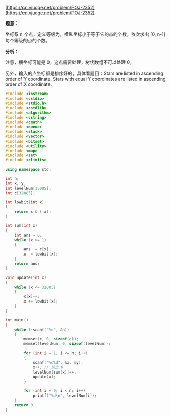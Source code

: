 [https://cn.vjudge.net/problem/POJ-2352](https://cn.vjudge.net/problem/POJ-2352)

**题意：**

坐标系 n 个点，定义等级为，横纵坐标小于等于它的点的个数，依次求出 [0, n-1]每个等级的点的个数。

**分析：**

注意，横坐标可能是 0，这点需要处理，树状数组不可以处理 0。

另外，输入的点坐标都是排序好的，具体看题目：Stars are listed in ascending order of Y coordinate. 
Stars with equal Y coordinates are listed in ascending order of X coordinate.

```c++
#include <iostream>
#include <cstdio>
#include <stdio.h>
#include <cstdlib>
#include <algorithm>
#include <cstring>
#include <cmath>
#include <queue>
#include <stack>
#include <vector>
#include <bitset>
#include <utility>
#include <map>
#include <set>
#include <climits>

using namespace std;

int n;
int x, y;
int levelNum[15005];
int c[32005];

int lowbit(int x)
{
	return x & (-x);
}

int sum(int x)
{
	int ans = 0;
	while (x >= 1)
	{
		ans += c[x];
		x -= lowbit(x);
	}
	return ans;
}

void update(int x)
{
	while (x <= 32005)
	{
		c[x]++;
		x += lowbit(x);
	}
}

int main()
{
	while (~scanf("%d", &n))
	{
		memset(c, 0, sizeof(c));
		memset(levelNum, 0, sizeof(levelNum));

		for (int i = 1; i <= n; i++)
		{
			scanf("%d%d", &x, &y);
			x++; // 防止 0
			levelNum[sum(x)]++;
			update(x);
		}

		for (int i = 0; i < n; i++)
			printf("%d\n", levelNum[i]);
	}
	return 0;
}

```
